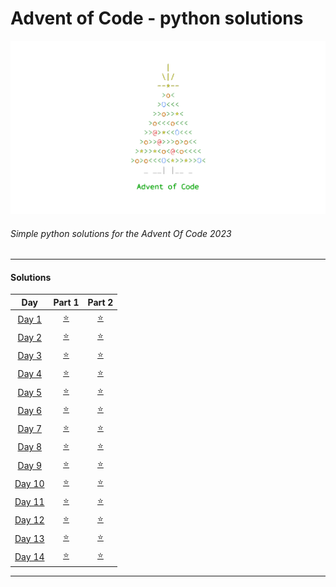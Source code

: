 # Advent of Code - python solutions

<!-- img logo in static/ -->
<img  src="/static/adventocodeLogo.png">

###### Simple python solutions for the Advent Of Code 2023
---

#### Solutions

| Day | Part 1 | Part 2 |
| :---: | :---: | :---: |
| [Day 1](https://adventofcode.com/2023/day/1) | [⭐️](/problems/day1/sol1.py) | [⭐️](/problems/day1/sol2.py) |
| [Day 2](https://adventofcode.com/2023/day/2) | [⭐️](/problems/day2/sol1.py) | [⭐️](/problems/day2/sol2.py) |
| [Day 3](https://adventofcode.com/2023/day/3) | [⭐️](/problems/day3/sol1.py) | [⭐️](/problems/day3/sol2.py) |
| [Day 4](https://adventofcode.com/2023/day/4) | [⭐️](/problems/day4/sol1.py) | [⭐️](/problems/day4/sol2.py) |
| [Day 5](https://adventofcode.com/2023/day/5) | [⭐️](/problems/day5/sol1.py) | [⭐️](/problems/day5/sol2.py) |
| [Day 6](https://adventofcode.com/2023/day/6) | [⭐️](/problems/day6/sol1.py) | [⭐️](/problems/day6/sol2.py) |
| [Day 7](https://adventofcode.com/2023/day/7) | [⭐️](/problems/day7/sol1.py) | [⭐️](/problems/day7/sol2.py) |
| [Day 8](https://adventofcode.com/2023/day/8) | [⭐️](/problems/day8/sol1.py) | [⭐️](/problems/day8/sol2.py) |
| [Day 9](https://adventofcode.com/2023/day/9) | [⭐️](/problems/day9/sol1.py) | [⭐️](/problems/day9/sol2.py) |
| [Day 10](https://adventofcode.com/2023/day/10) | [⭐️](/problems/day10/sol1.py) | [⭐️](/problems/day10/sol2.py) |
| [Day 11](https://adventofcode.com/2023/day/11) | [⭐️](/problems/day11/sol1.py) | [⭐️](/problems/day11/sol2.py) |
| [Day 12](https://adventofcode.com/2023/day/12) | [⭐️](/problems/day12/sol1.py) | [⭐️](/problems/day12/sol2.py) |
| [Day 13](https://adventofcode.com/2023/day/13) | [⭐️](/problems/day13/sol1.py) | [⭐️](/problems/day13/sol2.py) |
| [Day 14](https://adventofcode.com/2023/day/14) | [⭐️](/problems/day14/sol1.py) | [⭐️](/problems/day14/sol2.py) |

---


